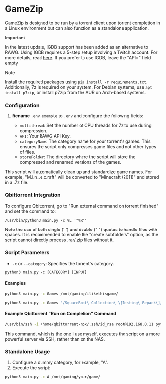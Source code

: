 # GameZip
GameZip is designed to be run by a torrent client upon torrent completion in a Linux environment but can also function as a standalone application.

> [!IMPORTANT]
> In the latest update, IGDB support has been added as an alternative to RAWG. 
> Using IGDB requires a 5-step setup involving a Twitch account. For more details, read [here](https://api-docs.igdb.com/#getting-started).
> If you prefer to use IGDB, leave the "API=" field empty

> [!NOTE]
> Install the required packages using `pip install -r requirements.txt`. 
> Additionally, 7z is required on your system. For Debian systems, use `apt install p7zip`, or install p7zip from the AUR on Arch-based systems.

### Configuration
1. **Rename** `.env.example` to `.env` and configure the following fields:

    - `multithread`: Set the number of CPU threads for 7z to use during compression.
    - `API`: Your RAWG API Key.
    - `categoryName`: The category name for your torrent's games. This ensures the script only compresses game files and not other types of files.
    - `storeFolder`: The directory where the script will store the compressed and renamed versions of the games.

This script will automatically clean up and standardize game names. For example, "M.i.n_.e.c.raft" will be converted to "Minecraft (2011)" and stored in a .7z file.

### Qbittorrent Integration
To configure Qbittorrent, go to "Run external command on torrent finished" and set the command to:
```
/usr/bin/python3 main.py -c %L '"%R"'
```
Note the use of both single (' ') and double (" ") quotes to handle files with spaces. It is recommended to enable the "create subfolders" option, as the script cannot directly process .rar/.zip files without it.

### Script Parameters
- `-c` or `--category`: Specifies the torrent's category.
```
python3 main.py -c [CATEGORY] [INPUT]
```

#### Examples
```bash
python3 main.py -c Games /mnt/gaming/ilikethisgame/

python3 main.py -c Games "/SquareRoot\ Collection\ \[Testing\ Repack\]/"
```

#### Example Qbittorrent "Run on Completion" Command
```bash
/usr/bin/ssh -i /home/qbittorrent-nox/.ssh/id_rsa root@192.168.0.11 python3 /root/GameZip/main.py -c %L '"%R"'
```
This command, which is the one I use myself, executes the script on a more powerful server via SSH, rather than on the NAS.

### Standalone Usage
1. Configure a dummy category, for example, "A".
2. Execute the script:
```bash
python3 main.py -c A /mnt/gaming/your/game/
```
